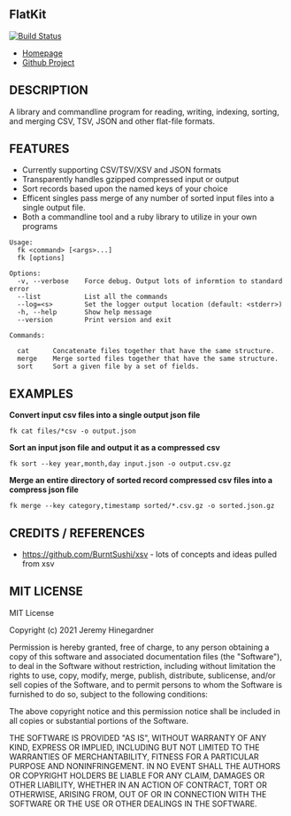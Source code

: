 ## FlatKit

[![Build Status](https://copiousfreetime.semaphoreci.com/badges/flat_kit/branches/main.svg)](https://copiousfreetime.semaphoreci.com/projects/flat_kit)

* [Homepage](https://github.com/copiousfreetime/flat_kit/)
* [Github Project](https://github.com/copiousfreetime/flat_kit)

## DESCRIPTION

 A library and commandline program for reading, writing, indexing,
 sorting, and merging CSV, TSV, JSON and other flat-file formats.

## FEATURES

  * Currently supporting CSV/TSV/XSV and JSON formats
  * Transparently handles gzipped compressed input or output
  * Sort records based upon the named keys of your choice
  * Efficent singles pass merge of any number of sorted input files into a
    single output file.
  * Both a commandline tool and a ruby library to utilize in your own programs


```
Usage:
  fk <command> [<args>...]
  fk [options]

Options:
  -v, --verbose    Force debug. Output lots of informtion to standard error
  --list           List all the commands
  --log=<s>        Set the logger output location (default: <stderr>)
  -h, --help       Show help message
  --version        Print version and exit

Commands:

  cat      Concatenate files together that have the same structure.
  merge    Merge sorted files together that have the same structure.
  sort     Sort a given file by a set of fields.
```

## EXAMPLES

**Convert input csv files into a single output json file**

    fk cat files/*csv -o output.json

**Sort an input json file and output it as a compressed csv**

    fk sort --key year,month,day input.json -o output.csv.gz

**Merge an entire directory of sorted record compressed csv files into a compress json file**

    fk merge --key category,timestamp sorted/*.csv.gz -o sorted.json.gz

## CREDITS / REFERENCES

* https://github.com/BurntSushi/xsv - lots of concepts and ideas pulled from xsv

## MIT LICENSE

MIT License

Copyright (c) 2021 Jeremy Hinegardner

Permission is hereby granted, free of charge, to any person obtaining a copy
of this software and associated documentation files (the "Software"), to deal
in the Software without restriction, including without limitation the rights
to use, copy, modify, merge, publish, distribute, sublicense, and/or sell
copies of the Software, and to permit persons to whom the Software is
furnished to do so, subject to the following conditions:

The above copyright notice and this permission notice shall be included in all
copies or substantial portions of the Software.

THE SOFTWARE IS PROVIDED "AS IS", WITHOUT WARRANTY OF ANY KIND, EXPRESS OR
IMPLIED, INCLUDING BUT NOT LIMITED TO THE WARRANTIES OF MERCHANTABILITY,
FITNESS FOR A PARTICULAR PURPOSE AND NONINFRINGEMENT. IN NO EVENT SHALL THE
AUTHORS OR COPYRIGHT HOLDERS BE LIABLE FOR ANY CLAIM, DAMAGES OR OTHER
LIABILITY, WHETHER IN AN ACTION OF CONTRACT, TORT OR OTHERWISE, ARISING FROM,
OUT OF OR IN CONNECTION WITH THE SOFTWARE OR THE USE OR OTHER DEALINGS IN THE
SOFTWARE.
